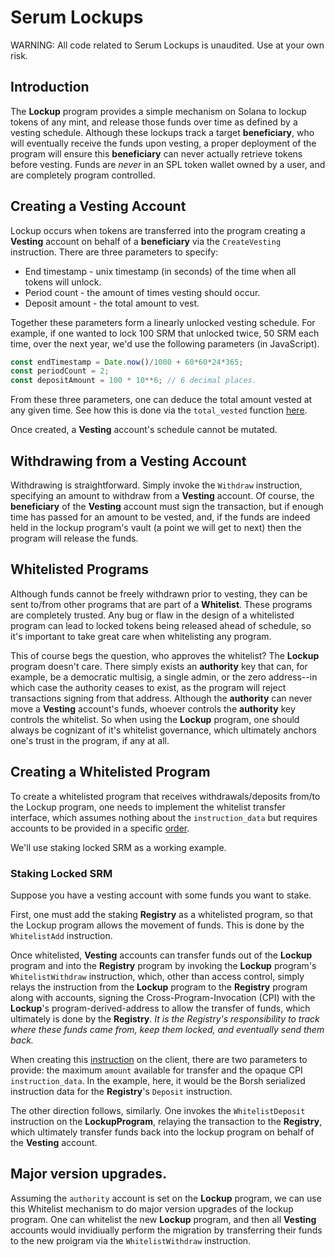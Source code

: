 # Serum Lockups

WARNING: All code related to Serum Lockups is unaudited. Use at your own risk.

## Introduction

The **Lockup** program provides a simple mechanism on Solana to lockup tokens
of any mint, and release those funds over time as defined by a vesting schedule.
Although these lockups track a target **beneficiary**, who will eventually receive the
funds upon vesting, a proper deployment of the program will ensure this **beneficiary**
can never actually retrieve tokens before vesting. Funds are *never* in an SPL
token wallet owned by a user, and are completely program controlled.

## Creating a Vesting Account

Lockup occurs when tokens are transferred into the program creating a **Vesting**
account on behalf of a **beneficiary** via the `CreateVesting` instruction.
There are three parameters to specify:

* End timestamp - unix timestamp (in seconds) of the time when all tokens will unlock.
* Period count - the amount of times vesting should occur.
* Deposit amount - the total amount to vest.

Together these parameters form a linearly unlocked vesting schedule. For example,
if one wanted to lock 100 SRM that unlocked twice, 50 SRM each time, over the next year, we'd
use the following parameters (in JavaScript).

```javascript
const endTimestamp = Date.now()/1000 + 60*60*24*365;
const periodCount = 2;
const depositAmount = 100 * 10**6; // 6 decimal places.
```

From these three parameters, one can deduce the total amount vested at any given time.
See how this is done via the `total_vested` function [here](https://github.com/project-serum/serum-dex/blob/master/lockup/src/accounts/vesting.rs#L72).

Once created, a **Vesting** account's schedule cannot be mutated.

## Withdrawing from a Vesting Account

Withdrawing is straightforward. Simply invoke the `Withdraw` instruction, specifying an
amount to withdraw from a **Vesting** account. Of course, the **beneficiary** of the
**Vesting** account must sign the transaction, but if enough time has passed for an
amount to be vested, and, if the funds are indeed held in the lockup program's vault
(a point we will get to next) then the program will release the funds.

## Whitelisted Programs

Although funds cannot be freely withdrawn prior to vesting, they can be sent to/from
other programs that are part of a **Whitelist**. These programs are completely trusted.
Any bug or flaw in the design of a whitelisted program can lead to locked tokens being released
ahead of schedule, so it's important to take great care when whitelisting any program.

This of course begs the question, who approves the whitelist? The **Lockup** program doesn't
care. There simply exists an **authority** key that can, for example, be a democratic multisig,
a single admin, or the zero address--in which case the authority ceases to exist, as the
program will reject transactions signing from that address. Although the **authority** can never
move a **Vesting** account's funds,  whoever controls the **authority** key
controls the whitelist. So when using the **Lockup** program, one should always be
cognizant of it's whitelist governance, which ultimately anchors one's trust in the program,
if any at all.

## Creating a Whitelisted Program

To create a whitelisted program that receives withdrawals/deposits from/to the Lockup program,
one needs to implement the whitelist transfer interface, which assumes nothing about the
`instruction_data` but requires accounts to be provided in a specific [order](https://github.com/project-serum/serum-dex/blob/master/registry/program/src/deposit.rs#L18).

We'll use staking locked SRM as a working example.

### Staking Locked SRM

Suppose you have a vesting account with some funds you want to stake.

First, one must add the staking **Registry** as a whitelisted program, so that the Lockup program
allows the movement of funds. This is done by the `WhitelistAdd` instruction.

Once whitelisted, **Vesting** accounts can transfer funds out of the **Lockup** program and
into the **Registry** program by invoking the **Lockup** program's `WhitelistWithdraw`
instruction, which, other than access control, simply relays the instruction from the
**Lockup** program to the **Registry** program along with accounts, signing the
Cross-Program-Invocation (CPI) with the **Lockup**'s program-derived-address to allow
the transfer of funds, which ultimately is done by the **Registry**. *It is the Registry's responsibility
to track where these funds came from, keep them locked, and eventually send them back.*

When creating this [instruction](https://github.com/project-serum/serum-dex/blob/master/lockup/src/lib.rs#L79)
on the client, there are two parameters to provide:
the maximum `amount` available for transfer and the opaque CPI `instruction_data`.
In the example, here, it would be the Borsh serialized instruction data for the
**Registry**'s `Deposit` instruction.

The other direction follows, similarly. One invokes the `WhitelistDeposit` instruction
on the **LockupProgram**, relaying the transaction to the **Registry**, which ultimately
transfer funds back into the lockup program on behalf of the **Vesting** account.

## Major version upgrades.

Assuming the `authority` account is set on the **Lockup** program, we can use this Whitelist
mechanism to do major version upgrades of the lockup program. One can whitelist the
new **Lockup** program, and then all **Vesting** accounts would invidiually perform the migration
by transferring their funds to the new proigram via the `WhitelistWithdraw` instruction.

